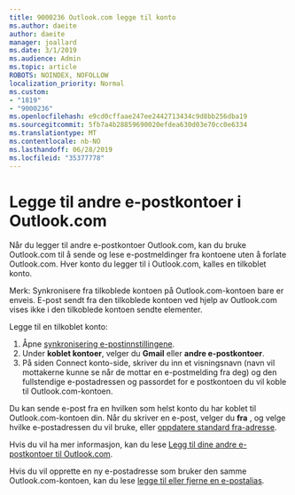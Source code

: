 ```yaml
---
title: 9000236 Outlook.com legge til konto
ms.author: daeite
author: daeite
manager: joallard
ms.date: 3/1/2019
ms.audience: Admin
ms.topic: article
ROBOTS: NOINDEX, NOFOLLOW
localization_priority: Normal
ms.custom:
- "1819"
- "9000236"
ms.openlocfilehash: e9cd0cffaae247ee2442713434c9d8bb256dba19
ms.sourcegitcommit: 5fb7a4b28859690020efdea630d03e70cc0e6334
ms.translationtype: MT
ms.contentlocale: nb-NO
ms.lasthandoff: 06/28/2019
ms.locfileid: "35377778"
---
```

# <a name="add-your-other-email-accounts-to-outlookcom"></a>Legge til andre e-postkontoer i Outlook.com

Når du legger til andre e-postkontoer Outlook.com, kan du bruke Outlook.com til å sende og lese e-postmeldinger fra kontoene uten å forlate Outlook.com. Hver konto du legger til i Outlook.com, kalles en tilkoblet konto.

Merk: Synkronisere fra tilkoblede kontoen på Outlook.com-kontoen bare er enveis. E-post sendt fra den tilkoblede kontoen ved hjelp av Outlook.com vises ikke i den tilkoblede kontoen sendte elementer.

Legge til en tilkoblet konto:

1. Åpne [synkronisering e-postinnstillingene](https://go.microsoft.com/fwlink/?linkid=875264).
2. Under **koblet kontoer**, velger du **Gmail** eller **andre e-postkontoer**.
3. På siden Connect konto-side, skriver du inn et visningsnavn (navn vil mottakerne kunne se når de mottar en e-postmelding fra deg) og den fullstendige e-postadressen og passordet for e postkontoen du vil koble til Outlook.com-kontoen.

Du kan sende e-post fra en hvilken som helst konto du har koblet til Outlook.com-kontoen din. Når du skriver en e-post, velger du **fra** , og velge hvilke e-postadressen du vil bruke, eller [oppdatere standard fra-adresse](https://go.microsoft.com/fwlink/?linkid=875264).

Hvis du vil ha mer informasjon, kan du lese [Legg til dine andre e-postkontoer til Outlook.com](https://support.office.com/article/c5224df4-5885-4e79-91ba-523aa743f0ba).

Hvis du vil opprette en ny e-postadresse som bruker den samme Outlook.com-kontoen, kan du lese [legge til eller fjerne en e-postalias](https://support.office.com/article/459b1989-356d-40fa-a689-8f285b13f1f2).